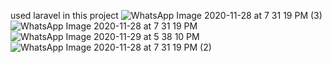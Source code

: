 used laravel in this project
![WhatsApp Image 2020-11-28 at 7 31 19 PM (3)](https://user-images.githubusercontent.com/61637107/101108296-d84b1600-3599-11eb-8ffa-861a22e96295.jpeg)
![WhatsApp Image 2020-11-28 at 7 31 19 PM](https://user-images.githubusercontent.com/61637107/101108308-dda86080-3599-11eb-85ea-7219da4122e6.jpeg)
![WhatsApp Image 2020-11-29 at 5 38 10 PM](https://user-images.githubusercontent.com/61637107/101108321-e39e4180-3599-11eb-9910-2c772e8ccc3f.jpeg)
![WhatsApp Image 2020-11-28 at 7 31 19 PM (2)](https://user-images.githubusercontent.com/61637107/101108326-e6993200-3599-11eb-9606-0a8614e8af17.jpeg)
